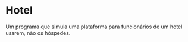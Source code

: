 # Hotel
Um programa que simula uma plataforma para funcionários de um hotel usarem, não os hóspedes. 
